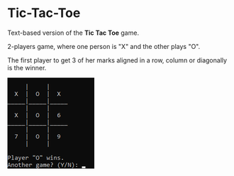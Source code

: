 # Tic-Tac-Toe

Text-based version of the **Tic Tac Toe** game.

2-players game, where one person is "X" and the other plays "O".

The first player to get 3 of her marks aligned in a row, column or diagonally is the winner. 

![alt text](https://github.com/Julien-B-py/Tic-Tac-Toe/blob/main/img/demo.png?raw=true)

